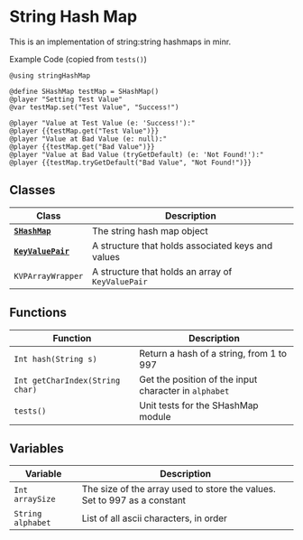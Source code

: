 <!-- minrdocs:scripting --> <!-- minrdocs:msc --> <!-- minrdocs:github https://github.com/x3a1n4/minr -->
<!-- utilityinfo:name StringHashMap -->
<!-- utilityinfo:author eggshells -->
<!-- utilityinfo:no_dependencies -->
<!-- utilityinfo:description A small implementation of string:string hashmaps in minr -->

# String Hash Map
This is an implementation of string:string hashmaps in minr.

Example Code (copied from `tests()`)

``` minr
@using stringHashMap

@define SHashMap testMap = SHashMap()
@player "Setting Test Value"
@var testMap.set("Test Value", "Success!")

@player "Value at Test Value (e: 'Success!'):"
@player {{testMap.get("Test Value")}}
@player "Value at Bad Value (e: null):"
@player {{testMap.get("Bad Value")}}
@player "Value at Bad Value (tryGetDefault) (e: 'Not Found!'):"
@player {{testMap.tryGetDefault("Bad Value", "Not Found!")}}
```

## Classes

| Class                                        | Description                                       |
| -------------------------------------------- | ------------------------------------------------- |
| **[`SHashMap`](./SHashMap.md)**              | The string hash map object                        |
| **[`KeyValuePair`](./KeyValuePair.md)**      | A structure that holds associated keys and values |
| <!-- minrdocs:internal --> `KVPArrayWrapper` | A structure that holds an array of `KeyValuePair` |

## Functions

| Function                             | Description                                           |
| ------------------------------------ | ----------------------------------------------------- |
| `Int hash(String s)`                 | Return a hash of a string, from 1 to 997              |
| `Int getCharIndex(String char)`      | Get the position of the input character in `alphabet` |
| <!-- minrdocs:internal --> `tests()` | Unit tests for the SHashMap module                    |

## Variables
| Variable                                     | Description                                                              |
| -------------------------------------------- | ------------------------------------------------------------------------ |
| <!-- minrdocs:internal --> `Int arraySize`   | The size of the array used to store the values. Set to 997 as a constant |
| <!-- minrdocs:internal --> `String alphabet` | List of all ascii characters, in order                                   |